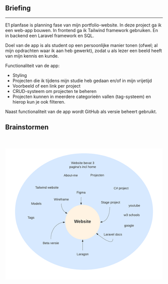## Briefing

---



E1 planfase is planning fase van mijn portfolio-website. In deze project ga ik een web-app bouwen. In frontend ga ik Tailwind framework gebruiken. En in backend een Laravel framework en SQL.

Doel van de app is als student op een persoonlijke manier tonen (ofwel; al mijn opdrachten waar ik aan heb gewerkt), zodat u als lezer een beeld heeft van mijn kennis en kunde.

Functionaliteit van de app:

- Styling
- Projecten die ik tijdens mijn studie heb gedaan en/of in mijn vrijetijd
- Voorbeeld of een link per project
- CRUD-systeem om projecten te beheren
- Projecten kunnen in meerdere categorieën vallen (tag-systeem) en hierop kun je ook filteren.

Naast functionaliteit van de app wordt GitHub als versie beheert gebruikt.


## Brainstormen

##  ![](image/README/1663622128444.png)
